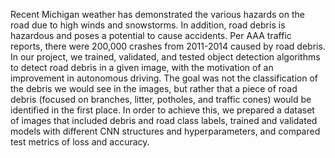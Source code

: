 Recent Michigan weather has demonstrated the various hazards on the road due to high winds and snowstorms. In addition, road debris is hazardous and poses a potential to cause accidents. Per AAA traffic reports, there were 200,000 crashes from 2011-2014 caused by road debris. In our project, we trained, validated, and tested object detection algorithms to detect road debris in a given image, with the motivation of an improvement in autonomous driving. The goal was not the classification of the debris we would see in the images, but rather that a piece of road debris (focused on branches, litter, potholes, and traffic cones) would be identified in the first place.  In order to achieve this, we prepared a dataset of images that included debris and road class labels, trained and validated models with different CNN structures and hyperparameters, and compared test metrics of loss and accuracy. 
